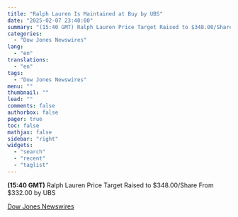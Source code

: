 ```yaml
---
title: "Ralph Lauren Is Maintained at Buy by UBS"
date: "2025-02-07 23:40:00"
summary: "(15:40 GMT) Ralph Lauren Price Target Raised to $348.00/Share From $332.00 by UBS"
categories:
  - "Dow Jones Newswires"
lang:
  - "en"
translations:
  - "en"
tags:
  - "Dow Jones Newswires"
menu: ""
thumbnail: ""
lead: ""
comments: false
authorbox: false
pager: true
toc: false
mathjax: false
sidebar: "right"
widgets:
  - "search"
  - "recent"
  - "taglist"
---
```


**(15:40 GMT)** Ralph Lauren Price Target Raised to $348.00/Share From $332.00 by UBS

[Dow Jones Newswires](https://www.tradingview.com/news/DJN_DN20250207007696:0/)
